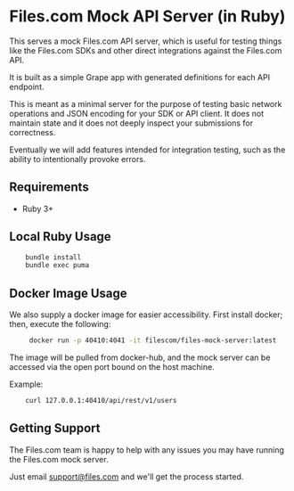 # Files.com Mock API Server (in Ruby)

This serves a mock Files.com API server, which is useful for testing
things like the Files.com SDKs and other direct integrations
against the Files.com API.

It is built as a simple Grape app with generated definitions for each
API endpoint.

This is meant as a minimal server for the purpose of testing basic
network operations and JSON encoding for your SDK or API client.  It
does not maintain state and it does not deeply inspect your submissions
for correctness.

Eventually we will add features intended for integration testing, such as
the ability to intentionally provoke errors.


## Requirements

* Ruby 3+


## Local Ruby Usage

```bash
    bundle install
    bundle exec puma
```


## Docker Image Usage

We also supply a docker image for easier accessibility. First install docker; then, execute the following:

```bash
     docker run -p 40410:4041 -it filescom/files-mock-server:latest
```

The image will be pulled from docker-hub, and the mock server can be accessed via the open port bound on the host machine.

Example:
```bash
    curl 127.0.0.1:40410/api/rest/v1/users
```


## Getting Support

The Files.com team is happy to help with any issues you may have running the Files.com mock server.

Just email <support@files.com> and we'll get the process started.
